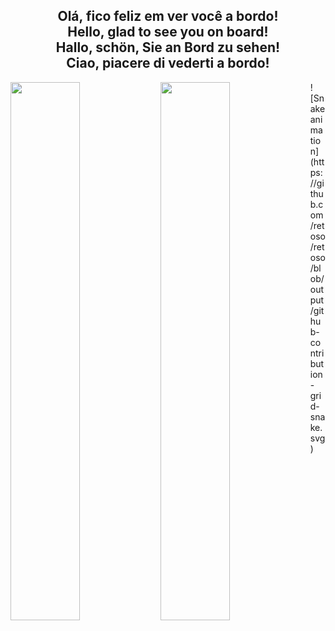 
<h2 align="center">
Olá, fico feliz em ver você a bordo!<br>
Hello, glad to see you on board!<br>
Hallo, schön, Sie an Bord zu sehen! <br>
Ciao, piacere di vederti a bordo!<br>
</h2>
<img align="left"  width="47%"  src="https://github-readme-stats.vercel.app/api?username=retoso&show_icons=true& " />
<img align="left"  width="47%"  src="https://github-readme-stats.vercel.app/api/top-langs/?username=retoso&layout=compact)]" />
<div>  
  ![Snake animation](https://github.com/retoso/retoso/blob/output/github-contribution-grid-snake.svg)
</div>
